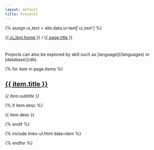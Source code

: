 ```yaml
---
layout: default
title: Projects
---
```


{% assign ui_text = site.data.ui-text['ui_text'] %}

<div class="section spacer"></div>

<div class="section title">
	<div class="content">
		<div class="h-subtitle typed-bread-template">
			<p><a href="{{ site.url }}">{{ ui_text.home }}</a> / <a href="{{ page.url }}">{{ page.title }}</a></p>
		</div>
		<h1><span class="typed-bread"></span></h1>
    <p>
Projects can also be explored by skill such as [language](/languages) or [database](/db).
    </p>
	</div>
</div>

<section>
{% for item in page.items %}
<div class="section"><div class="content">
  <h1><a href="{{ item.url }}">{{ item.title }}</a></h1>

  <p><em>{{ item.subtitle }}</em></p>

  {% if item.desc %}
  <p>{{ item.desc }}</p>
  {% endif %}

  {% include links-ul.html data=item %}
</div></div>
{% endfor %}
</section>
